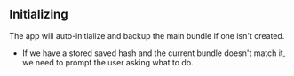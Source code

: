 ## Initializing

The app will auto-initialize and backup the main bundle if one isn't created.

* If we have a stored saved hash and the current bundle doesn't match it, we
need to prompt the user asking what to do.